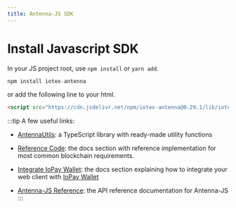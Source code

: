 ```yaml
---
title: Antenna-JS SDK
---
```


# Install Javascript SDK

In your JS project root, use `npm install` or `yarn add`.

```js
npm install iotex-antenna
```

or add the following line to your html.

```html
<script src="https://cdn.jsdelivr.net/npm/iotex-antenna@0.29.1/lib/iotex-antenna.browser.min.js"></script>
```

:::tip A few useful links:

- [AntennaUtils](https://github.com/iotexproject/iotex-dapp-sample/blob/master/src/common/utils/antanna.ts): a TypeScript library with ready-made utility functions

* [Reference Code](/developer/sdk/account-create#js): the docs section with reference implementation for most common blockchain requirements.

* [Integrate IoPay Wallet](/developer/sdk/iopay-integrate.html): the docs section explaining how to integrate your web client with [IoPay Wallet](https://iopay.iotex.io)

* [Antenna-JS Reference](https://iotexproject.github.io/iotex-antenna/): the API reference documentation for Antenna-JS
  :::
